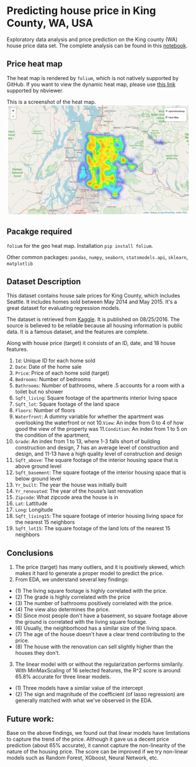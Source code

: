 # Predicting house price in King County, WA, USA

Exploratory data analysis and price prediction on the King county (WA) house price data set. The complete analysis can be found in this [notebook](Final_Jerry.ipynb).

## Price heat map
The heat map is rendered by `folium`, which is not natively supported by GitHub. If you want to view the dynamic heat map, please use [this link](https://nbviewer.jupyter.org/github/jerrychens/king_county_house_price/blob/master/Final_Jerry.ipynb) supported by nbviewer.

This is a screenshot of the heat map.
![alt text](heatmap.PNG "heat map screenshot")


## Pacakge required

`folium` for the geo heat map. Installation `pip install folium`.

Other common packages:
`pandas`, `numpy`, `seaborn`, `statsmodels.api`, `sklearn`, `matplotlib`

## Dataset Description

This dataset contains house sale prices for King County, which includes Seattle. It includes homes sold between May 2014 and May 2015. It's a great dataset for evaluating regression models.

The dataset is retrieved from [Kaggle](https://www.kaggle.com/harlfoxem/housesalesprediction). It is published on 08/25/2016.
The source is believed to be reliable because all housing information is public data. It is a famous dataset, and the features are complete. 

Along with house price (target) it consists of an ID, date, and 18 house features.


1. `Id`:  Unique ID for each home sold
2. `Date`: Date of the home sale
3. `Price`: Price of each home sold (target)
4. `Bedrooms`: Number of bedrooms
5. `Bathrooms`: Number of bathrooms, where .5 accounts for a room with a toilet but no shower
6. `Sqft_living`: Square footage of the apartments interior living space
7. `Sqft_lot`: Square footage of the land space
8. `Floors`: Number of floors
9. `Waterfront`: A dummy variable for whether the apartment was overlooking the waterfront or not
10.`View`: An index from 0 to 4 of how good the view of the property was
11.`Condition`: An index from 1 to 5 on the condition of the apartment,
12. `Grade`: An index from 1 to 13, where 1-3 falls short of building construction and design, 7 has an average level of construction and design, and 11-13 have a high quality level of construction and design
13. `Sqft_above`: The square footage of the interior housing space that is above ground level
14. `Sqft_basement`: The square footage of the interior housing space that is below ground level
15. `Yr_built`: The year the house was initially built
16. `Yr_renovated`: The year of the house’s last renovation
17. `Zipcode`: What zipcode area the house is in
18. `Lat`: Lattitude
19. `Long`: Longitude
20. `Sqft_living15`: The square footage of interior housing living space for the nearest 15 neighbors
21. `Sqft_lot15`: The square footage of the land lots of the nearest 15 neighbors

## Conclusions

1. The price (target) has many outliers, and it is positively skewed, which makes it hard to generate a proper model to predict the price. 
2. From EDA, we understand several key findings:
 - (1) The living square footage is highly correlated with the price.
 - (2) The grade is highly correlated with the price
 - (3) The number of bathrooms positively correlated with the price.
 - (4) The view also determines the price.
 - (5) Since most people don't have a basement, so square footage above the ground is correlated with the living square footage.
 - (6) Usually, the neighborhood has a similar size of the living space.
 - (7) The age of the house doesn't have a clear trend contributing to the price.
 - (8) The house with the renovation can sell slightly higher than the houses they don't.
3. The linear model with or without the regularization performs similarily. With MinMaxScaling of 16 selected features, the R^2 score is around 65.8% accurate for three linear models.
 - (1) Three models have a similar value of the intercept
 - (2) The sign and magnitude of the coefficient (of lasso regression) are generally matched with what we've observed in the EDA.

## Future work:  
Base on the above findings, we found out that linear models have limitations to capture the trend of the price. Although it gave us a decent price prediction (about 65% accurate), it cannot capture the non-linearity of the nature of the housing price. The score can be improved if we try non-linear models such as Random Forest, XGboost, Neural Network, etc.
